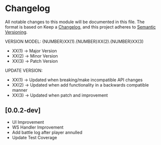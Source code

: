 # Changelog

All notable changes to this module will be documented in this file.
The format is based on Keep a [Changelog](https://keepachangelog.com/en/1.0.0/), and this project adheres to
[Semantic Versioning](https://semver.org/spec/v2.0.0.html).

VERSION MODEL: {NUMBER}XX(1).{NUMBER}XX(2).{NUMBER}XX(3)
- XX(1) -> Major Version
- XX(2) -> Minor Version
- XX(3) -> Patch Version

UPDATE VERSION:
- XX(1) -> Updated when breaking/make incompatible API changes
- XX(2) -> Updated when add functionality in a backwards compatible manner
- XX(3) -> Updated when patch and improvement

[0.0.2-dev]
---

- UI Improvement
- WS Handler Improvement
- Add battle log after player annulled
- Update Test Coverage